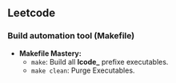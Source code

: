 ## Leetcode

### Build automation tool (Makefile)

- **Makefile Mastery:**
  - `make`: Build all **lcode_** prefixe executables.
  - `make clean`: Purge Executables.